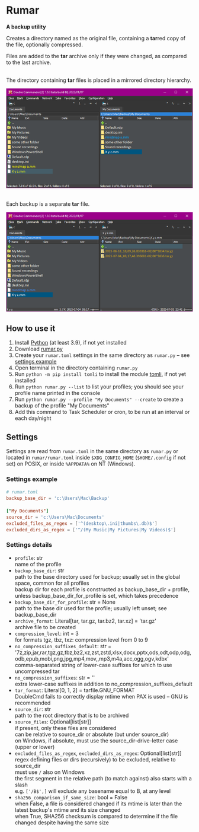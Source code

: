 # Rumar

**A backup utility**

Creates a directory named as the original file, containing a **tar**red copy of the file, optionally compressed.

Files are added to the **tar** archive only if they were changed, as compared to the last archive.

\
The directory containing **tar** files is placed in a mirrored directory hierarchy.

![](images/original-and-backup-directories.png)

\
Each backup is a separate **tar** file.

![](images/original-file-and-tar-containing-directory.png)

## How to use it

1. Install [Python](https://www.python.org/downloads/) (at least 3.9), if not yet installed
2. Download [rumar.py](https://raw.githubusercontent.com/macmarrum/rumar/main/src/rumar.py)
3. Create your `rumar.toml` settings in the same directory as `rumar.py` – see [settings example](#settings-example)
4. Open terminal in the directory containing `rumar.py`
5. Run `python -m pip install tomli` to install the module [tomli](https://pypi.org/project/tomli/), if not yet installed
6. Run `python rumar.py --list` to list your profiles; you should see your profile name printed in the console
7. Run `python rumar.py --profile "My Documents" --create` to create a backup of the profile "My Documents"
8. Add this command to Task Scheduler or cron, to be run at an interval or each day/night

## Settings

Settings are read from `rumar.toml` in the same directory as `rumar.py` or located in `rumar/rumar.toml` inside `$XDG_CONFIG_HOME` (`$HOME/.config` if not set) on POSIX, or inside `%APPDATA%` on NT (Windows).

### Settings example

```toml
# rumar.toml
backup_base_dir = 'c:\Users\Mac\Backup'

["My Documents"]
source_dir = 'c:\Users\Mac\Documents'
excluded_files_as_regex = ['^(desktop\.ini|thumbs\.db)$']
excluded_dirs_as_regex = ['^/(My Music|My Pictures|My Videos)$']
```

### Settings details

* `profile`: str\
  name of the profile
* `backup_base_dir`: str\
  path to the base directory used for backup; usually set in the global space, common for all profiles\
  backup dir for each profile is constructed as backup_base_dir + profile, unless backup_base_dir_for_profile is set, which takes precedence
* `backup_base_dir_for_profile`: str = None\
  path to the base dir used for the profile; usually left unset; see backup_base_dir
* `archive_format`: Literal[tar, tar.gz, tar.bz2, tar.xz] = 'tar.gz'\
    archive file to be created
* `compression_level`: int = 3\
    for formats tgz, tbz, txz: compression level from 0 to 9
* `no_compression_suffixes_default`: str = '7z,zip,jar,rar,tgz,gz,tbz,bz2,xz,zst,zstd,xlsx,docx,pptx,ods,odt,odp,odg,odb,epub,mobi,png,jpg,mp4,mov,,mp3,m4a,acc,ogg,ogv,kdbx'\
    comma-separated string of lower-case suffixes for which to use uncompressed tar
* `no_compression_suffixes`: str = ''\
    extra lower-case suffixes in addition to no_compression_suffixes_default
* `tar_format`: Literal[0, 1, 2] = tarfile.GNU_FORMAT\
  DoubleCmd fails to correctly display mtime when PAX is used – GNU is recommended
* `source_dir`: str\
  path to the root directory that is to be archived
* `source_files`: Optional[list[str]]\
  if present, only these files are considered\
  can be relative to source_dir or absolute (but under source_dir)\
  on Windows, if absolute, must use the source_dir-drive-letter case (upper or lower)
* `excluded_files_as_regex`, `excluded_dirs_as_regex`: Optional[list[str]]\
  regex defining files or dirs (recursively) to be excluded, relative to source_dir\
  must use `/` also on Windows\
  the first segment in the relative path (to match against) also starts with a slash\
  e.g. `['/B$',]` will exclude any basename equal to B, at any level
* `sha256_comparison_if_same_size`: bool = False\
  when False, a file is considered changed if its mtime is later than the latest backup's mtime and its size changed\
  when True, SHA256 checksum is compared to determine if the file changed despite having the same size
